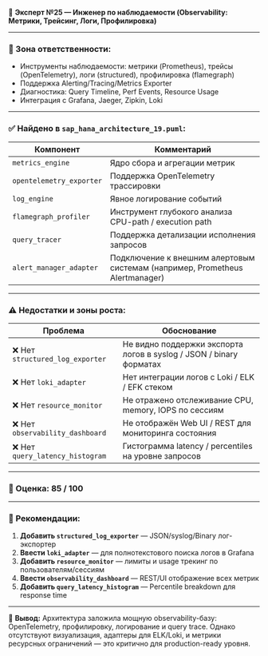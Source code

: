 🔭 **Эксперт №25 — Инженер по наблюдаемости (Observability: Метрики, Трейсинг, Логи, Профилировка)**

---

### 🎯 Зона ответственности:

* Инструменты наблюдаемости: метрики (Prometheus), трейсы (OpenTelemetry), логи (structured), профилировка (flamegraph)
* Поддержка Alerting/Tracing/Metrics Exporter
* Диагностика: Query Timeline, Perf Events, Resource Usage
* Интеграция с Grafana, Jaeger, Zipkin, Loki

---

### ✅ Найдено в `sap_hana_architecture_19.puml`:

| Компонент                | Комментарий                                                                  |
| ------------------------ | ---------------------------------------------------------------------------- |
| `metrics_engine`         | Ядро сбора и агрегации метрик                                                |
| `opentelemetry_exporter` | Поддержка OpenTelemetry трассировки                                          |
| `log_engine`             | Явное логирование событий                                                    |
| `flamegraph_profiler`    | Инструмент глубокого анализа CPU-path / execution path                       |
| `query_tracer`           | Поддержка детализации исполнения запросов                                    |
| `alert_manager_adapter`  | Подключение к внешним алертовым системам (например, Prometheus Alertmanager) |

---

### ⚠️ Недостатки и зоны роста:

| Проблема                        | Обоснование                                                         |
| ------------------------------- | ------------------------------------------------------------------- |
| ❌ Нет `structured_log_exporter` | Не видно поддержки экспорта логов в syslog / JSON / binary форматах |
| ❌ Нет `loki_adapter`            | Нет интеграции логов с Loki / ELK / EFK стеком                      |
| ❌ Нет `resource_monitor`        | Не отражено отслеживание CPU, memory, IOPS по сессиям               |
| ❌ Нет `observability_dashboard` | Не отображён Web UI / REST для мониторинга состояния                |
| ❌ Нет `query_latency_histogram` | Гистограмма latency / percentiles на уровне запросов                |

---

### 💯 Оценка: **85 / 100**

---

### 🔧 Рекомендации:

1. **Добавить `structured_log_exporter`** — JSON/syslog/Binary лог-экспортер
2. **Ввести `loki_adapter`** — для полнотекстового поиска логов в Grafana
3. **Добавить `resource_monitor`** — лимиты и usage трекинг по пользователям/сессиям
4. **Ввести `observability_dashboard`** — REST/UI отображение всех метрик
5. **Добавить `query_latency_histogram`** — Percentile breakdown для response time

---

🔭 **Вывод:** Архитектура заложила мощную observability-базу: OpenTelemetry, профилировку, логирование и query trace. Однако отсутствуют визуализация, адаптеры для ELK/Loki, и метрики ресурсных ограничений — это критично для production-ready уровня.
